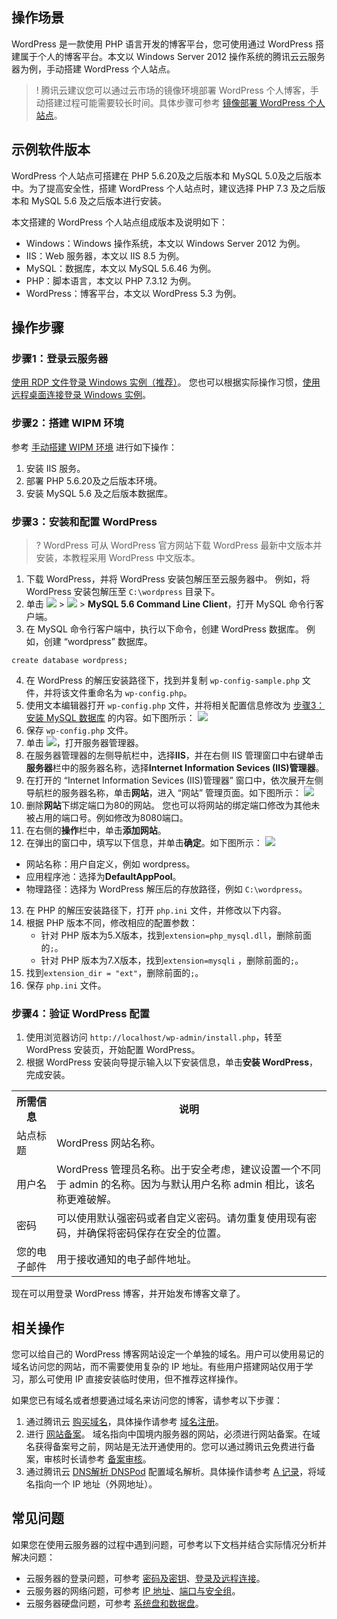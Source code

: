 ## 操作场景
WordPress 是一款使用 PHP 语言开发的博客平台，您可使用通过 WordPress 搭建属于个人的博客平台。本文以 Windows Server 2012 操作系统的腾讯云云服务器为例，手动搭建 WordPress 个人站点。

>! 腾讯云建议您可以通过云市场的镜像环境部署 WordPress 个人博客，手动搭建过程可能需要较长时间。具体步骤可参考 [镜像部署 WordPress 个人站点](https://cloud.tencent.com/document/product/213/9740)。 

## 示例软件版本
WordPress 个人站点可搭建在 PHP 5.6.20及之后版本和 MySQL 5.0及之后版本中。为了提高安全性，搭建 WordPress 个人站点时，建议选择 PHP 7.3 及之后版本和 MySQL 5.6 及之后版本进行安装。

本文搭建的 WordPress 个人站点组成版本及说明如下：
- Windows：Windows 操作系统，本文以 Windows Server 2012 为例。
- IIS：Web 服务器，本文以 IIS 8.5 为例。
- MySQL：数据库，本文以 MySQL 5.6.46 为例。
- PHP：脚本语言，本文以 PHP 7.3.12 为例。
- WordPress：博客平台，本文以 WordPress 5.3 为例。


## 操作步骤

### 步骤1：登录云服务器
[使用 RDP 文件登录 Windows 实例（推荐）](https://cloud.tencent.com/document/product/213/5435)。
您也可以根据实际操作习惯，[使用远程桌面连接登录 Windows 实例](https://cloud.tencent.com/document/product/213/35703)。

### 步骤2：搭建 WIPM 环境
参考 [手动搭建 WIPM 环境](https://cloud.tencent.com/document/product/213/39541) 进行如下操作：
1. 安装 IIS 服务。
2. 部署 PHP 5.6.20及之后版本环境。
3. 安装 MySQL 5.6 及之后版本数据库。

### 步骤3：安装和配置 WordPress
>? WordPress 可从 WordPress 官方网站下载 WordPress 最新中文版本并安装，本教程采用 WordPress 中文版本。
>

1. 下载 WordPress，并将 WordPress 安装包解压至云服务器中。
例如，将 WordPress 安装包解压至 `C:\wordpress` 目录下。
2. 单击 <img src="https://main.qcloudimg.com/raw/87d894e564b7e837d9f478298cf2e292.png" style="margin: 0;"> >  <img src="https://main.qcloudimg.com/raw/ca83b4e70e201fe9ff98dc1f2b207cee.png" style="margin: 0;"> >  **MySQL 5.6 Command Line Client**，打开 MySQL 命令行客户端。
3. 在 MySQL 命令行客户端中，执行以下命令，创建 WordPress 数据库。
例如，创建 “wordpress” 数据库。
```
create database wordpress;
```
4. 在 WordPress 的解压安装路径下，找到并复制 `wp-config-sample.php` 文件，并将该文件重命名为 `wp-config.php`。
5. 使用文本编辑器打开 `wp-config.php` 文件，并将相关配置信息修改为 [步骤3：安装 MySQL 数据库](https://cloud.tencent.com/document/product/213/10190) 的内容。如下图所示：
![](https://main.qcloudimg.com/raw/ed808064e32f8c6c133e74472c934c0b.png)
6. 保存 `wp-config.php` 文件。
7. 单击 <img src="https://main.qcloudimg.com/raw/f779581f1ce3edfead8c725ce1504009.png" style="margin: 0;">，打开服务器管理器。
8. 在服务器管理器的左侧导航栏中，选择**IIS**，并在右侧 IIS 管理窗口中右键单击**服务器**栏中的服务器名称，选择**Internet Information Sevices (IIS)管理器**。
9. 在打开的 “Internet Information Sevices (IIS)管理器” 窗口中，依次展开左侧导航栏的服务器名称，单击**网站**，进入 “网站” 管理页面。如下图所示：
![](https://main.qcloudimg.com/raw/7b564d224b02512904d5647c1cb243de.png)
10. 删除**网站**下绑定端口为80的网站。
您也可以将网站的绑定端口修改为其他未被占用的端口号。例如修改为8080端口。
11. 在右侧的**操作**栏中，单击**添加网站**。
12. 在弹出的窗口中，填写以下信息，并单击**确定**。如下图所示：
![](https://main.qcloudimg.com/raw/3204591ca44496116b156e073b37526a.png)
 - 网站名称：用户自定义，例如 wordpress。
 - 应用程序池：选择为**DefaultAppPool**。
 - 物理路径：选择为 WordPress 解压后的存放路径，例如 `C:\wordpress`。
13. 在 PHP 的解压安装路径下，打开 `php.ini` 文件，并修改以下内容。
 1. 根据 PHP 版本不同，修改相应的配置参数：
     - 针对 PHP 版本为5.X版本，找到`extension=php_mysql.dll`，删除前面的`;`。
     - 针对 PHP 版本为7.X版本，找到`extension=mysqli` ，删除前面的`;`。
 2. 找到`extension_dir = "ext"`，删除前面的`;`。
14. 保存 `php.ini` 文件。

### 步骤4：验证 WordPress 配置

1. 使用浏览器访问 `http://localhost/wp-admin/install.php`，转至 WordPress 安装页，开始配置 WordPress。
2. 根据 WordPress 安装向导提示输入以下安装信息，单击**安装 WordPress**，完成安装。
<table>
	<tr><th>所需信息</th><th>说明</th></tr>
	<tr><td>站点标题</td><td>WordPress 网站名称。</td></tr>
	<tr><td>用户名</td><td>WordPress 管理员名称。出于安全考虑，建议设置一个不同于 admin 的名称。因为与默认用户名称 admin 相比，该名称更难破解。</td></tr>
	<tr><td>密码</td><td>可以使用默认强密码或者自定义密码。请勿重复使用现有密码，并确保将密码保存在安全的位置。</td></tr>
	<tr><td>您的电子邮件</td><td>用于接收通知的电子邮件地址。</td></tr>
</table>
现在可以用登录 WordPress 博客，并开始发布博客文章了。

## 相关操作

您可以给自己的 WordPress 博客网站设定一个单独的域名。用户可以使用易记的域名访问您的网站，而不需要使用复杂的 IP 地址。有些用户搭建网站仅用于学习，那么可使用 IP 直接安装临时使用，但不推荐这样操作。

如果您已有域名或者想要通过域名来访问您的博客，请参考以下步骤：
1. 通过腾讯云 [购买域名](https://dnspod.cloud.tencent.com/?from=qcloud)，具体操作请参考 [域名注册](https://cloud.tencent.com/document/product/242/9595)。
2. 进行 [网站备案](https://cloud.tencent.com/product/ba?from=qcloudHpHeaderBa&fromSource=qcloudHpHeaderBa)。
域名指向中国境内服务器的网站，必须进行网站备案。在域名获得备案号之前，网站是无法开通使用的。您可以通过腾讯云免费进行备案，审核时长请参考 [备案审核](https://cloud.tencent.com/document/product/243/19650)。
3. 通过腾讯云 [DNS解析 DNSPod](https://cloud.tencent.com/product/cns?from=qcloudHpHeaderCns&fromSource=qcloudHpHeaderCns) 配置域名解析。具体操作请参考 [A 记录](https://cloud.tencent.com/document/product/302/3449)，将域名指向一个 IP 地址（外网地址）。

## 常见问题
如果您在使用云服务器的过程中遇到问题，可参考以下文档并结合实际情况分析并解决问题：
- 云服务器的登录问题，可参考 [密码及密钥](https://cloud.tencent.com/document/product/213/18120)、[登录及远程连接](https://cloud.tencent.com/document/product/213/17278)。
- 云服务器的网络问题，可参考 [IP 地址](https://cloud.tencent.com/document/product/213/17285)、[端口与安全组](https://cloud.tencent.com/document/product/213/2502)。
- 云服务器硬盘问题，可参考 [系统盘和数据盘](https://cloud.tencent.com/document/product/213/17351)。

